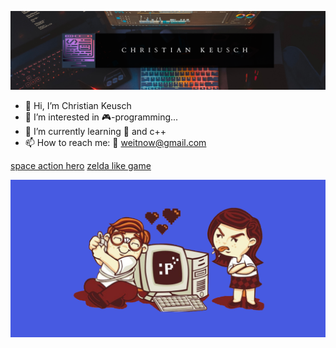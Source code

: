 ![wallpaper](https://github.com/weitnow/weitnow/blob/main/header.png)


- 👋 Hi, I’m Christian Keusch
- 👀 I’m interested in 🎮-programming...
- 🌱 I’m currently learning 🐍 and c++
- 📫 How to reach me: 📧 weitnow@gmail.com

[space action hero](https://github.com/weitnow/weitnow/blob/main/games/spaceactionhero/README.md)
[zelda like game](https://github.com/weitnow/cpp_raylib_zeldalike#readme)

![wallpaper](https://github.com/weitnow/weitnow/blob/main/wallpaper.png)

